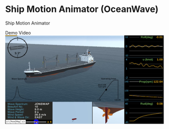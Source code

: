 # Ship Motion Animator (OceanWave)
Ship Motion Animator

Demo Video
[![View on Youtube](/ShipMotionAnimator.png)](https://youtu.be/4cSA-nSBHGI)


